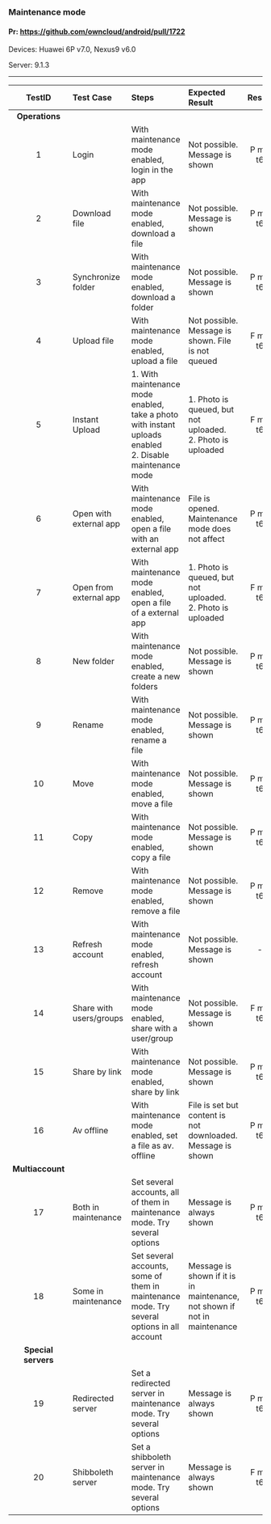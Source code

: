 ###  Maintenance mode 

#### Pr: https://github.com/owncloud/android/pull/1722 

Devices: Huawei 6P v7.0, Nexus9 v6.0

Server: 9.1.3

---

 
| TestID | Test Case | Steps | Expected Result | Result | Related Comment |
| :----: | :-------- | :---- | :-------------- | :----: | :-------------- |
|**Operations**|||||||
| 1 | Login | With maintenance mode enabled, login in the app | Not possible. Message is shown | P m7 t6|  |
| 2 | Download file| With maintenance mode enabled, download a file | Not possible. Message is shown | P m7 t6|  |
| 3 | Synchronize folder| With maintenance mode enabled, download a folder | Not possible. Message is shown | P m7 t6|  |
| 4 | Upload file| With maintenance mode enabled, upload a file | Not possible. Message is shown. File is not queued | F m7 t6| Upload view shows "Unknown error" |
| 5 | Instant Upload | 1. With maintenance mode enabled, take a photo with instant uploads enabled<br> 2. Disable maintenance mode| 1. Photo is queued, but not uploaded.<br>2. Photo is uploaded | F m7 t6| Upload view shows "Unknown error" |
| 6 | Open with external app | With maintenance mode enabled, open a file with an external app  | File is opened. Maintenance mode does not affect | P m7 t6|  |
| 7 | Open from external app | With maintenance mode enabled, open a file of a external app  | 1. Photo is queued, but not uploaded.<br>2. Photo is uploaded | F m7 t6| Upload view shows "Unknown error" |
| 8 | New folder | With maintenance mode enabled, create a new folders | Not possible. Message is shown | P m7 t6 |  |
| 9 | Rename | With maintenance mode enabled, rename a file | Not possible. Message is shown | P m7 t6|  |
| 10 | Move | With maintenance mode enabled, move a file | Not possible. Message is shown | P m7 t6|  |
| 11 | Copy | With maintenance mode enabled, copy a file | Not possible. Message is shown | P m7 t6|  |
| 12 | Remove | With maintenance mode enabled, remove a file | Not possible. Message is shown | P m7 t6| |
| 13 | Refresh account | With maintenance mode enabled, refresh account | Not possible. Message is shown | - | Nothing in any case. |
| 14 | Share with users/groups | With maintenance mode enabled, share with a user/group | Not possible. Message is shown | F m7 t6| Message is not shown |
| 15 | Share by link | With maintenance mode enabled, share by link | Not possible. Message is shown | P m7 t6|  |
| 16 | Av offline | With maintenance mode enabled, set a file as av. offline | File is set but content is not downloaded. Message is shown | P m7 t6|  |
|**Multiaccount**|||||||
| 17 | Both in maintenance | Set several accounts, all of them in maintenance mode. Try several options | Message is always shown | P m7 t6|  |
| 18 | Some in maintenance | Set several accounts, some of them in maintenance mode. Try several options in all account | Message is shown if it is in maintenance, not shown if not in maintenance | P m7 t6|  |
|**Special servers**|||||||
| 19 | Redirected server | Set a redirected server in maintenance mode. Try several options | Message is always shown | P m7 t6|  |
| 20 | Shibboleth server | Set a shibboleth server in maintenance mode. Try several options | Message is always shown | F m7 t6| Not recognized |